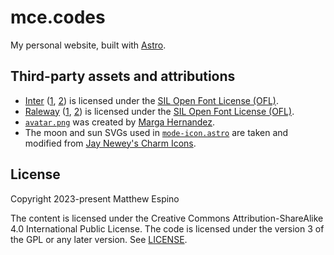 # mce.codes

My personal website, built with [Astro](https://astro.build).

## Third-party assets and attributions

- [Inter](https://rsms.me/inter) ([1](public/fonts/inter-v12-latin-400.woff2), [2](public/fonts/inter-v12-latin-500.woff2)) is licensed under the [SIL Open Font License (OFL)](https://scripts.sil.org/cms/scripts/page.php?site_id=nrsi&id=OFL).
- [Raleway](https://github.com/impallari/Raleway) ([1](public/fonts/raleway-v28-latin-500.woff2), [2](public/fonts/raleway-v28-latin-600.woff2)) is licensed under the [SIL Open Font License (OFL)](https://scripts.sil.org/cms/scripts/page.php?site_id=nrsi&id=OFL).
- [`avatar.png`](src/assets/avatar.png) was created by [Marga Hernandez](https://margahernandez.dorik.io).
- The moon and sun SVGs used in [`mode-icon.astro`](src/layout/body/mode-icon.astro) are taken and modified from [Jay Newey's Charm Icons](https://github.com/jaynewey/charm-icons).

## License

Copyright 2023-present Matthew Espino

The content is licensed under the Creative Commons Attribution-ShareAlike 4.0 International Public License. The code is licensed under the version 3 of the GPL or any later version. See [LICENSE](LICENSE).
